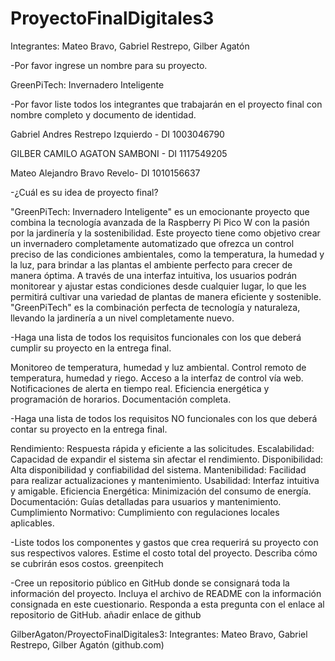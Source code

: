 # ProyectoFinalDigitales3
Integrantes: Mateo Bravo, Gabriel Restrepo, Gilber Agatón

-Por favor ingrese un nombre para su proyecto.

GreenPiTech: Invernadero Inteligente

-Por favor liste todos los integrantes que trabajarán en el proyecto final con nombre completo y documento de identidad.

Gabriel Andres Restrepo Izquierdo - DI 1003046790

GILBER CAMILO AGATON SAMBONI - DI 1117549205

Mateo Alejandro Bravo Revelo- DI 1010156637

-¿Cuál es su idea de proyecto final?

"GreenPiTech: Invernadero Inteligente" es un emocionante proyecto que combina la tecnología avanzada de la Raspberry Pi Pico W con la pasión por la jardinería y la sostenibilidad. Este proyecto tiene como objetivo crear un invernadero completamente automatizado que ofrezca un control preciso de las condiciones ambientales, como la temperatura, la humedad y la luz, para brindar a las plantas el ambiente perfecto para crecer de manera óptima. A través de una interfaz intuitiva, los usuarios podrán monitorear y ajustar estas condiciones desde cualquier lugar, lo que les permitirá cultivar una variedad de plantas de manera eficiente y sostenible. "GreenPiTech" es la combinación perfecta de tecnología y naturaleza, llevando la jardinería a un nivel completamente nuevo. 

-Haga una lista de todos los requisitos funcionales con los que deberá cumplir su proyecto en la entrega final.

Monitoreo de temperatura, humedad y luz ambiental.
Control remoto de temperatura, humedad y riego.
Acceso a la interfaz de control vía web.
Notificaciones de alerta en tiempo real.
Eficiencia energética y programación de horarios.
Documentación completa.

-Haga una lista de todos los requisitos NO funcionales con los que deberá contar su proyecto en la entrega final.

Rendimiento: Respuesta rápida y eficiente a las solicitudes.
Escalabilidad: Capacidad de expandir el sistema sin afectar el rendimiento.
Disponibilidad: Alta disponibilidad y confiabilidad del sistema.
Mantenibilidad: Facilidad para realizar actualizaciones y mantenimiento.
Usabilidad: Interfaz intuitiva y amigable.
Eficiencia Energética: Minimización del consumo de energía.
Documentación: Guías detalladas para usuarios y mantenimiento.
Cumplimiento Normativo: Cumplimiento con regulaciones locales aplicables.

-Liste todos los componentes y gastos que crea requerirá su proyecto con sus respectivos valores. Estime el costo total del proyecto. Describa cómo se cubrirán esos costos.
greenpitech

-Cree un repositorio público en GitHub donde se consignará toda la información del proyecto. Incluya el archivo de README con la información consignada en este cuestionario. Responda a esta pregunta con el enlace al repositorio de GitHub.
 añadir enlace de github
 

GilberAgaton/ProyectoFinalDigitales3: Integrantes: Mateo Bravo, Gabriel Restrepo, Gilber Agatón (github.com)
